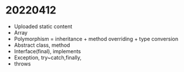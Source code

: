 # 20220412

- Uploaded static content
- Array
- Polymorphism = inheritance + method overriding + type conversion
- Abstract class, method
- Interface(final), implements
- Exception, try~catch,finally, 
- throws
